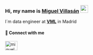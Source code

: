 ### Hi, my name is [Miguel Villasán](https://www.linkedin.com/in/miguel-villasan/)  <img src="https://media.giphy.com/media/hvRJCLFzcasrR4ia7z/giphy.gif" width="25">
I´m data engineer at [**VML**](https://www.vml.com/) in Madrid

#### 🔗 Connect with me
<a href="https://www.linkedin.com/in/miguel-villasan/" target="blank"><img align="center" src="https://raw.githubusercontent.com/rahuldkjain/github-profile-readme-generator/master/src/images/icons/Social/linked-in-alt.svg" alt="miguelvillasan" height="30" width="40" /></a>


<!--
**miguelvillasan/miguelvillasan** is a ✨ _special_ ✨ repository because its `README.md` (this file) appears on your GitHub profile.

Here are some ideas to get you started:

- 🔭 I’m currently working on ...
- 🌱 I’m currently learning ...
- 👯 I’m looking to collaborate on ...
- 🤔 I’m looking for help with ...
- 💬 Ask me about ...
- 📫 How to reach me: ...
- 😄 Pronouns: ...
- ⚡ Fun fact: ...
-->
